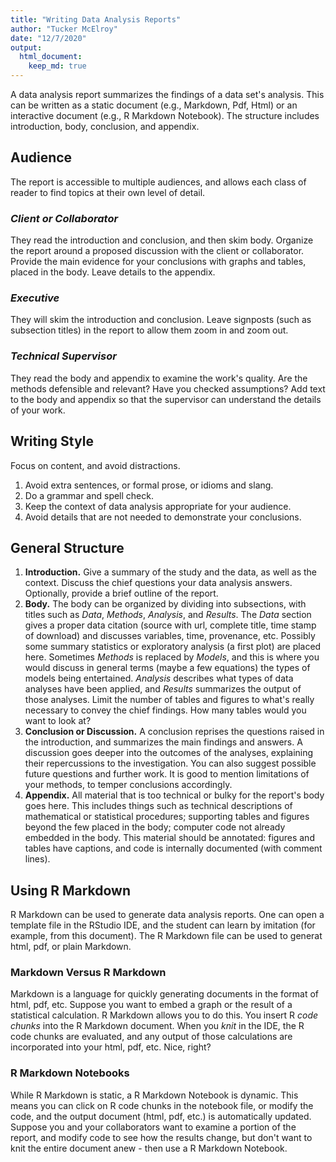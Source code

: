 ```yaml
---
title: "Writing Data Analysis Reports"
author: "Tucker McElroy"
date: "12/7/2020"
output: 
  html_document:
    keep_md: true
---
```





A data analysis report summarizes the findings of a data set's analysis.  This can be written as a static document (e.g., Markdown, Pdf, Html) or an interactive document (e.g., R Markdown Notebook).  The structure includes introduction, body, conclusion, and appendix.

## Audience
The report is accessible to multiple audiences, and allows each class of reader to find topics 
at their own level of detail.

### *Client or Collaborator*
They read the introduction and conclusion, and then skim body.  Organize the report around a proposed discussion with the client or collaborator.  Provide the main evidence for your conclusions with graphs and tables, placed in the body.  Leave details to the appendix.

### *Executive*
They will skim the introduction and conclusion.  Leave signposts (such as subsection titles) in the report to allow them zoom in and zoom out.

### *Technical Supervisor*
They read the body and appendix to examine the work's quality.  Are the methods defensible and relevant?  Have you checked assumptions?  Add text to the body and appendix so that the supervisor can understand the details of your work.

## Writing Style
Focus on content, and avoid distractions.

1. Avoid extra sentences, or formal prose, or idioms and slang.
2. Do a grammar and spell check.
3. Keep the context of data analysis appropriate for your audience.
4. Avoid details that are not needed to demonstrate your conclusions.

## General Structure 

1. **Introduction.** Give a summary of the study and the data, as well as the context.  Discuss the chief questions your data analysis answers.  Optionally, provide a brief outline of the report.
2. **Body.** The body can be organized by dividing into subsections, with titles such as *Data*, *Methods*, *Analysis*, and *Results*.  The *Data* section gives a proper data citation (source with url, complete title, time stamp of download) and discusses variables, time, provenance, etc.  Possibly some summary statistics or exploratory analysis (a first plot) are placed here.  Sometimes *Methods* is replaced by *Models*, and this is where you would discuss in general terms (maybe a few equations) the types of models being entertained.  *Analysis* describes what types of data analyses have been applied, and *Results* summarizes the output of those analyses.  Limit the number of tables and figures to what's really necessary to convey the chief findings.  How many tables would you want to look at?
3. **Conclusion or Discussion.**  A conclusion reprises the questions raised in the introduction, and summarizes the main findings and answers.  A discussion goes deeper into the outcomes of the analyses, explaining their repercussions to the investigation.  You can also suggest possible future questions and further work.  It is good to mention limitations of your methods, to temper conclusions accordingly. 
4. **Appendix.** All material that is too technical or bulky for the report's body goes here. This includes things such as technical descriptions of mathematical or statistical procedures; supporting tables and figures beyond the few placed in the body; computer code not already embedded in the body.  This material should be annotated: figures and tables have captions, and code is internally documented (with comment lines).

## Using R Markdown

R Markdown can be used to generate data analysis reports.  One can open a template file in the RStudio IDE, and the student can learn by imitation (for example, from this document). The R Markdown file can be used to generat html, pdf, or plain Markdown.  

### Markdown Versus R Markdown
Markdown is a language for quickly generating documents in the format of html, pdf, etc. Suppose you want to embed a graph or the result of a statistical calculation.  R Markdown allows you to do this.  You insert R *code chunks* into the R Markdown document.  When you *knit* in the IDE, the R code chunks are evaluated, and any output of those calculations are incorporated into your html, pdf, etc.  Nice, right?

### R Markdown Notebooks
While R Markdown is static, a R Markdown Notebook is dynamic. This means you can click on R code chunks in the notebook file, or modify the code, and the output document (html, pdf, etc.) is automatically updated. Suppose you and your collaborators want to examine a portion of the report, and modify code to see how the results change, but don't want to knit the entire document anew - then use a R Markdown Notebook.

